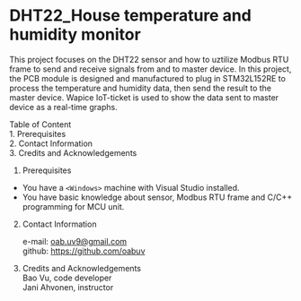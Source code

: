# DHT22_House temperature and humidity monitor
This project focuses on the DHT22 sensor and how to uztilize Modbus RTU frame to send and receive signals from and to master device.
In this project, the PCB module is designed and manufactured to plug in STM32L152RE to process the temperature and humidity data, then send the result to the
master device.
Wapice IoT-ticket is used to show the data sent to master device as a real-time graphs. 

Table of Content  
	1. Prerequisites    
	2. Contact Information  
	3. Credits and Acknowledgements  
	
1. Prerequisites

* You have a `<Windows>` machine with Visual Studio installed.
* You have basic knowledge about sensor, Modbus RTU frame and C/C++ programming for MCU unit.

2. Contact Information

	e-mail:	oab.uv9@gmail.com  
	github:	https://github.com/oabuv
	
3. Credits and Acknowledgements  
	Bao Vu, code developer  
	Jani Ahvonen, instructor  
